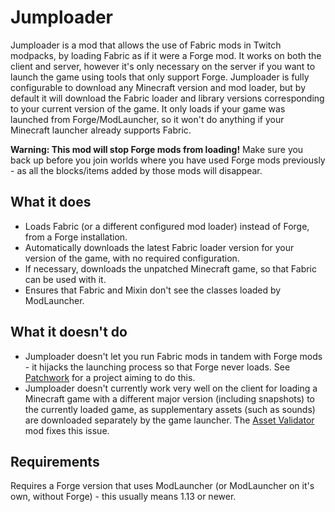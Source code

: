 # Jumploader
Jumploader is a mod that allows the use of Fabric mods in Twitch modpacks, by loading Fabric as if it were a Forge mod. It works on both the client and server, however it's only necessary on the server if you want to launch the game using tools that only support Forge. Jumploader is fully configurable to download any Minecraft version and mod loader, but by default it will download the Fabric loader and library versions corresponding to your current version of the game. It only loads if your game was launched from Forge/ModLauncher, so it won't do anything if your Minecraft launcher already supports Fabric.

**Warning: This mod will stop Forge mods from loading!** Make sure you back up before you join worlds where you have used Forge mods previously - as all the blocks/items added by those mods will disappear.

## What it does
- Loads Fabric (or a different configured mod loader) instead of Forge, from a Forge installation.
- Automatically downloads the latest Fabric loader version for your version of the game, with no required configuration.
- If necessary, downloads the unpatched Minecraft game, so that Fabric can be used with it.
- Ensures that Fabric and Mixin don't see the classes loaded by ModLauncher.

## What it doesn't do
- Jumploader doesn't let you run Fabric mods in tandem with Forge mods - it hijacks the launching process so that Forge never loads. See [Patchwork](https://github.com/PatchworkMC) for a project aiming to do this.
- Jumploader doesn't currently work very well on the client for loading a Minecraft game with a different major version (including snapshots) to the currently loaded game, as supplementary assets (such as sounds) are downloaded separately by the game launcher. The [Asset Validator](https://github.com/modmuss50/AssetValidator) mod fixes this issue.

## Requirements
Requires a Forge version that uses ModLauncher (or ModLauncher on it's own, without Forge) - this usually means 1.13 or newer.